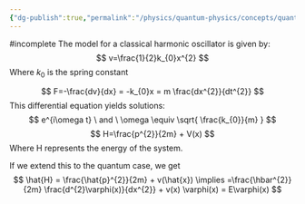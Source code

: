 ```yaml
---
{"dg-publish":true,"permalink":"/physics/quantum-physics/concepts/quantum-harmonic-oscillator/"}
---
```


#incomplete 
The model for a classical harmonic oscillator is given by: 
$$
v=\frac{1}{2}k_{0}x^{2} 
$$
Where $k_{0}$ is the spring constant

$$
F=-\frac{dv}{dx} = -k_{0}x = m \frac{dx^{2}}{dt^{2}}
$$
This differential equation yields solutions: 
$$
	e^{i\omega t} \ and \ \omega \equiv \sqrt{ \frac{k_{0}}{m} }
$$
$$
H=\frac{p^{2}}{2m} + V(x)
$$
Where H represents the energy of the system. 

If we extend this to the quantum case, we get 
$$
\hat{H} = \frac{\hat{p}^{2}}{2m} + v(\hat{x}) \implies =\frac{\hbar^{2}}{2m} \frac{d^{2}\varphi(x)}{dx^{2}} + v(x) \varphi(x) = E\varphi(x)
$$

